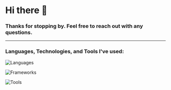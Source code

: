 # Hi there 👋

### Thanks for stopping by. Feel free to reach out with any questions.

---

### Languages, Technologies, and Tools I've used:
![Languages](https://go-skill-icons.vercel.app/api/icons?i=python,java,kotlin,swift,javascript&perline=5)

![Frameworks](https://go-skill-icons.vercel.app/api/icons?i=pytest,playwright,jetpackcompose,firebase,android,apple,&perline=6)  

![Tools](https://go-skill-icons.vercel.app/api/icons?i=bash,linux,git,docker,gradle&perline=5)
